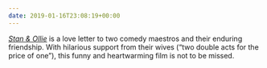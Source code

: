 ```yaml
---
date: 2019-01-16T23:08:19+00:00
---
```

<cite>[Stan & Ollie](https://www.imdb.com/title/tt3385524/)</cite> is a love letter to two comedy maestros and their enduring friendship. With hilarious support from their wives (“two double acts for the price of one”), this funny and heartwarming film is not to be missed.
